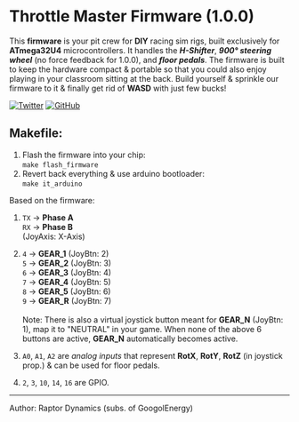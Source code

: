 # Throttle Master Firmware (1.0.0)

This **firmware** is your pit crew for **DIY** racing sim rigs, built exclusively for **ATmega32U4** microcontrollers. It handles the ***H-Shifter***, ***900° steering wheel*** (no force feedback for 1.0.0), and ***floor pedals***. The firmware is built to keep the hardware compact & portable so that you could also enjoy playing in your classroom sitting at the back. Build yourself & sprinkle our firmware to it & finally get rid of **WASD** with just few bucks!<br>

<a href='https://twitter.com/OrbitX_Space?t=jEPMn_Dx5wny0qKDew298Q&s=08' target="_blank"><img alt='Twitter' src='https://img.shields.io/badge/OrbitX.Space-100000?style=flat&logo=Twitter&logoColor=white&labelColor=08a4f6&color=2f3136'/></a>
<a href='' target="_blank"><img alt='GitHub' src='https://img.shields.io/badge/GitHub-Passing-100000?style=flat&logo=GitHub&logoColor=white&labelColor=2b3838&color=2aae48'/></a>


## Makefile:
1. Flash the firmware into your chip:<br>
     `make flash_firmware`
2. Revert back everything & use arduino bootloader:<br>
     `make it_arduino`
<!--
## Useful Schematics:
![Example_Schematic&Routing](./images/schematic_scaled_down.png)
-->

Based on the firmware:
1. `TX` -> **Phase A**<br>
   `RX` -> **Phase B**<br>
   (JoyAxis: X-Axis)

2. `4` -> **GEAR_1** (JoyBtn: 2)<br>
   `5` -> **GEAR_2** (JoyBtn: 3)<br>
   `6` -> **GEAR_3** (JoyBtn: 4)<br>
   `7` -> **GEAR_4** (JoyBtn: 5)<br>
   `8` -> **GEAR_5** (JoyBtn: 6)<br>
   `9` -> **GEAR_R** (JoyBtn: 7)<br>
   <br>
   Note: There is also a virtual joystick button meant for **GEAR_N** (JoyBtn: 1), map it to "NEUTRAL" in your game. When none of the above 6 buttons are active, **GEAR_N** automatically becomes active.

3. `A0`, `A1`, `A2` are *analog inputs* that represent **RotX**, **RotY**, **RotZ** (in joystick prop.) & can be used for floor pedals.

4. `2`, `3`, `10`, `14`, `16` are GPIO.
***
Author: Raptor Dynamics (subs. of GoogolEnergy)

